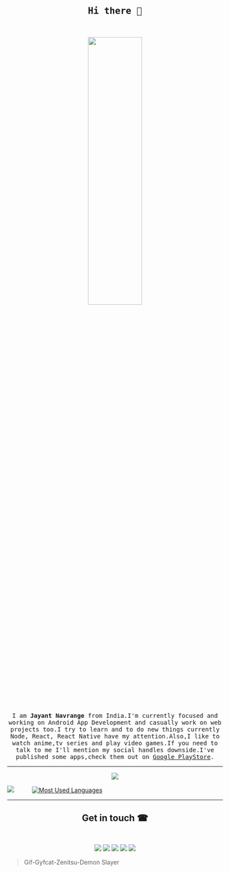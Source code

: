 <h2 align="center"><samp>Hi there 👋<samp></h2><br />

<p align="center">
<img width="50%" height="40%" src="https://i0.wp.com/thumbs.gfycat.com/NiceIdealisticHaddock-size_restricted.gif" />
</p>

<p align="center" text-align: justify>
  <samp>I am <b>Jayant Navrange</b> from India.I'm currently focused and working on Android App Development and casually work on web projects too.I try to learn and to do new things currently Node, React, React Native have my attention.Also,I like to watch anime,tv series and play video games.If you need to talk to me I'll mention my social handles downside.I've published some apps,check them out on <a href="https://play.google.com/store/apps/developer?id=InfernoTech">Google PlayStore</a>.
  </samp>
</p>
<hr>
<p align="center">
  <img src="https://komarev.com/ghpvc/?username=jayantur13&label=Vistors+/Guests" />
</p>

![](https://github-readme-stats.vercel.app/api?username=jayantur13&theme=dracula&count_private=true&show_icons=true)&emsp;&emsp;&emsp;[![Most Used Languages](https://github-readme-stats.vercel.app/api/top-langs/?username=jayantur13&theme=dracula)](https://github.com/jayantur13/github-readme-stats)
<hr>

<h2 align="center">Get in touch ☎</h2><br />

<p align="center">
<a href="https://in.linkedin.com/in/jayant-navrange-238aa5138"><img src="https://img.shields.io/badge/LinkedIn-0077B5?style=for-the-badge&logo=linkedin&logoColor=white"/></a>
<a href="mailto:vu.vcareforu@gmail.com"><img src="https://img.shields.io/badge/Gmail-D14836?style=for-the-badge&logo=gmail&logoColor=white" /></a>
<a href="https://www.facebook.com/vu.vcareforu"><img src="https://img.shields.io/badge/Facebook-1877F2?style=for-the-badge&logo=facebook&logoColor=white"/></a>
<a href="https://www.instagram.com/vcareforu/"><img src="https://img.shields.io/badge/Instagram-E4405F?style=for-the-badge&logo=instagram&logoColor=white"/></a>
<a href="https://twitter.com/jayantur13"><img src="https://img.shields.io/badge/Twitter-1DA1F2?style=for-the-badge&logo=twitter&logoColor=white"/></a>
</p>

> Gif-Gyfcat-Zenitsu-Demon Slayer


